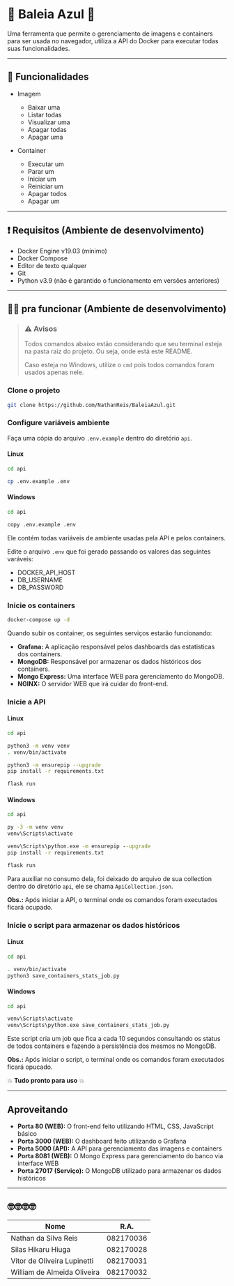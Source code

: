# 🐋 Baleia Azul 🐳

Uma ferramenta que permite o gerenciamento de imagens e containers para ser usada no navegador, utiliza a API do Docker para executar todas suas funcionalidades.

---

## 🚀 Funcionalidades

- Imagem
  - Baixar uma
  - Listar todas
  - Visualizar uma
  - Apagar todas
  - Apagar uma

- Container
  - Executar um
  - Parar um
  - Iniciar um
  - Reiniciar um
  - Apagar todos
  - Apagar um

---

## ❗ Requisitos (Ambiente de desenvolvimento)

- Docker Engine v19.03 (mínimo)
- Docker Compose
- Editor de texto qualquer
- Git
- Python v3.9 (não é garantido o funcionamento em versões anteriores)

---

## 🐔🥚 pra funcionar (Ambiente de desenvolvimento)

> ### ⚠ Avisos
>
> Todos comandos abaixo estão considerando que seu terminal esteja na pasta raiz do projeto. Ou seja, onde está este README.
>
> Caso esteja no Windows, utilize o `cmd` pois todos comandos foram usados apenas nele.

### Clone o projeto

```bash
git clone https://github.com/NathanReis/BaleiaAzul.git
```

### Configure variáveis ambiente

Faça uma cópia do arquivo `.env.example` dentro do diretório `api`.

#### Linux

```bash
cd api

cp .env.example .env
```

#### Windows

```bash
cd api

copy .env.example .env
```

Ele contém todas variáveis de ambiente usadas pela API e pelos containers.

Edite o arquivo `.env` que foi gerado passando os valores das seguintes varáveis:

- DOCKER_API_HOST
- DB_USERNAME
- DB_PASSWORD

### Inicie os containers

```bash
docker-compose up -d
```

Quando subir os container, os seguintes serviços estarão funcionando:

- **Grafana:** A aplicação responsável pelos dashboards das estatisticas dos containers.
- **MongoDB:** Responsável por armazenar os dados históricos dos containers.
- **Mongo Express:** Uma interface WEB para gerenciamento do MongoDB.
- **NGINX:** O servidor WEB que irá cuidar do front-end.

### Inicie a API

#### Linux

```bash
cd api

python3 -m venv venv
. venv/bin/activate

python3 -m ensurepip --upgrade
pip install -r requirements.txt

flask run
```

#### Windows

```cmd
cd api

py -3 -m venv venv
venv\Scripts\activate

venv\Scripts\python.exe -m ensurepip --upgrade
pip install -r requirements.txt

flask run
```

Para auxiliar no consumo dela, foi deixado do arquivo de sua collection dentro do diretório `api`, ele se chama `ApiCollection.json`.

**Obs.:** Após iniciar a API, o terminal onde os comandos foram executados ficará ocupado.

### Inicie o script para armazenar os dados históricos

#### Linux

```bash
cd api

. venv/bin/activate
python3 save_containers_stats_job.py
```

#### Windows

```cmd
cd api

venv\Scripts\activate
venv\Scripts\python.exe save_containers_stats_job.py
```

Este script cria um job que fica a cada 10 segundos consultando os status de todos containers e fazendo a persistência dos mesmos no MongoDB.

**Obs.:** Após iniciar o script, o terminal onde os comandos foram executados ficará opucado.

💥 **Tudo pronto para uso** 💥

---

## Aproveitando

- **Porta 80 (WEB):** O front-end feito utilizando HTML, CSS, JavaScript básico
- **Porta 3000 (WEB):** O dashboard feito utilizando o Grafana
- **Porta 5000 (API):** A API para gerenciamento das imagens e containers
- **Porta 8081 (WEB):** O Mongo Express para gerenciamento do banco via interface WEB
- **Porta 27017 (Serviço):** O MongoDB utilizado para armazenar os dados históricos

---

## 🤓🤓🤓🤓

| Nome                        | R.A.      |
| --------------------------- | --------- |
| Nathan da Silva Reis        | 082170036 |
| Silas Hikaru Hiuga          | 082170028 |
| Vitor de Oliveira Lupinetti | 082170031 |
| William de Almeida Oliveira | 082170032 |
